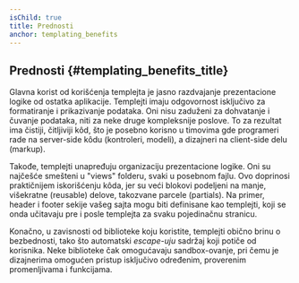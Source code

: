 ```yaml
---
isChild: true
title: Prednosti
anchor: templating_benefits
---
```


## Prednosti {#templating_benefits_title}

Glavna korist od korišćenja templejta je jasno razdvajanje prezentacione logike od ostatka aplikacije.
Templejti imaju odgovornost isključivo za formatiranje i prikazivanje podataka. Oni nisu zaduženi za
dohvatanje i čuvanje podataka, niti za neke druge kompleksnije poslove. To za rezultat ima
čistiji, čitljiviji kôd, što je posebno korisno u timovima gde programeri rade na server-side kôdu
(kontroleri, modeli), a dizajneri na client-side delu (markup).

Takođe, templejti unapređuju organizaciju prezentacione logike. Oni su najčešće smešteni u "views"
folderu, svaki u posebnom fajlu. Ovo doprinosi praktičnijem iskorišćenju kôda, jer su veći blokovi
podeljeni na manje, višekratne (reusable) delove, takozvane parcele (partials). Na primer, header i
footer sekije vašeg sajta mogu biti definisane kao templejti, koji se onda učitavaju pre i posle
templejta za svaku pojedinačnu stranicu.

Konačno, u zavisnosti od biblioteke koju koristite, templejti obično brinu o bezbednosti, tako što automatski
_escape-uju_ sadržaj koji potiče od korisnika. Neke biblioteke čak omogućavaju sandbox-ovanje, pri čemu
je dizajnerima omogućen pristup isključivo određenim, proverenim promenljivama i funkcijama.
